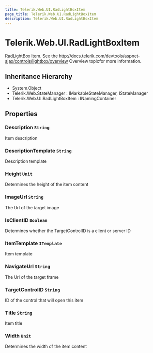 ```yaml
---
title: Telerik.Web.UI.RadLightBoxItem
page_title: Telerik.Web.UI.RadLightBoxItem
description: Telerik.Web.UI.RadLightBoxItem
---
```


# Telerik.Web.UI.RadLightBoxItem

RadLightBox Item. See the http://docs.telerik.com/devtools/aspnet-ajax/controls/lightbox/overview Overview topicfor more information.

## Inheritance Hierarchy

* System.Object
* Telerik.Web.StateManager : IMarkableStateManager, IStateManager
* Telerik.Web.UI.RadLightBoxItem : INamingContainer

## Properties

###  Description `String`

Item description

###  DescriptionTemplate `String`

Description template

###  Height `Unit`

Determines the height of the item content

###  ImageUrl `String`

The Url of the target image

###  IsClientID `Boolean`

Determines whether the TargetControlID is a client or server ID

###  ItemTemplate `ITemplate`

Item template

###  NavigateUrl `String`

The Url of the target frame

###  TargetControlID `String`

ID of the control that will open this item

###  Title `String`

Item title

###  Width `Unit`

Determines the width of the item content

